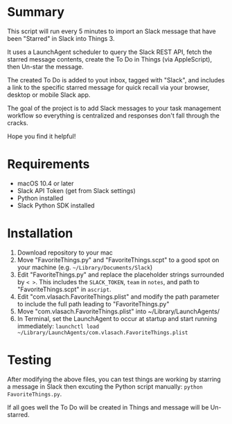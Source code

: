 # Summary
This script will run every 5 minutes to import an Slack message that have been "Starred" in Slack into Things 3.

It uses a LaunchAgent scheduler to query the Slack REST API, fetch the starred message contents, create the To Do in Things (via AppleScript), then Un-star the message.

The created To Do is added to yout inbox, tagged with "Slack", and includes a link to the specific starred message for quick recall via your browser, desktop or mobile Slack app. 

The goal of the project is to add Slack messages to your task management workflow so everything is centralized and responses don't fall through the cracks.

Hope you find it helpful!

# Requirements
* macOS 10.4 or later
* Slack API Token (get from Slack settings)
* Python installed
* Slack Python SDK installed

# Installation
1. Download repository to your mac
2. Move "FavoriteThings.py" and "FavoriteThings.scpt" to a good spot on your machine (e.g. `~/Library/Documents/Slack`)
3. Edit "FavoriteThings.py" and replace the placeholder strings surrounded by `< >`.  This includes the `SLACK_TOKEN`, `team` in `notes`, and path to "FavoriteThings.scpt" in `ascript`. 
4. Edit "com.vlasach.FavoriteThings.plist" and modify the path parameter to include the full path leading to "FavoriteThings.py"
5. Move "com.vlasach.FavoriteThings.plist" into ~/Library/LaunchAgents/
6. In Terminal, set the LaunchAgent to occur at startup and start running immediately: `launchctl load ~/Library/LaunchAgents/com.vlasach.FavoriteThings.plist`

# Testing
After modifying the above files, you can test things are working by starring a message in Slack then excuting the Python script manually: `python FavoriteThings.py`.  

If all goes well the To Do will be created in Things and message will be Un-starred.

